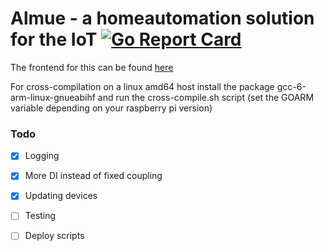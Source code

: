 Almue - a homeautomation solution for the IoT [![Go Report Card](https://goreportcard.com/badge/github.com/he4d/almue-backend)](https://goreportcard.com/report/github.com/he4d/almue-backend)
============================================================

The frontend for this can be found [here](https://github.com/he4d/almue-frontend)

For cross-compilation on a linux amd64 host install the package gcc-6-arm-linux-gnueabihf
and run the cross-compile.sh script (set the GOARM variable depending on your raspberry pi version)

### Todo

- [x] Logging
- [x] More DI instead of fixed coupling
- [x] Updating devices
- [ ] Testing
- [ ] Deploy scripts

